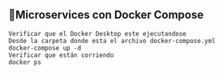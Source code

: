 ## 🐳Microservices con Docker Compose
    Verificar que el Docker Desktop este ejecutandose
    Desde la carpeta donde esta el archivo docker-compose.yml
    docker-compose up -d
    Verificar que están corriendo
    docker ps


